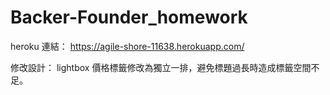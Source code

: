 # Backer-Founder_homework

heroku 連結：
https://agile-shore-11638.herokuapp.com/

修改設計：
lightbox 價格標籤修改為獨立一排，避免標題過長時造成標籤空間不足。


